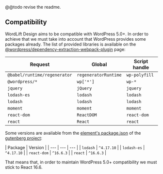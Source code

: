 @@todo revise the readme.

## Compatibility

WordLift Design aims to be compatible with WordPress 5.0+. In order to achieve that we must take into account that
WordPress provides some packages already. The list of provided libraries is available on the [@wordpress/dependency-extraction-webpack-plugin](https://www.npmjs.com/package/@wordpress/dependency-extraction-webpack-plugin)
page:

| Request | Global | Script handle |
| --- | --- | --- |
| `@babel/runtime/regenerator` | `regeneratorRuntime` | `wp-polyfill` |
| `@wordpress/*` | `wp['*']` | `wp-*` |
| `jquery` | `jQuery` | `jquery` |
| `lodash-es` | `lodash` | `lodash` |
| `lodash` | `lodash` | `lodash` |
| `moment` | `moment` | `moment` |
| `react-dom` | `ReactDOM` | `react-dom` |
| `react` | `React` | `react` |

Some versions are available from the [element's package.json](https://github.com/WordPress/gutenberg/blob/v5.0.0/packages/element/package.json) of the [gutenberg project](https://github.com/WordPress/gutenberg):

| Package | Version |
| --- | --- | --- |
| `lodash` | `^4.17.10` |
| `lodash-es` | `^4.17.10` |
| `react-dom` | `^16.6.3` |
| `react` | `^16.6.3` |

That means that, in order to maintain WordPress 5.0+ compatibility we must stick to React 16.6.
